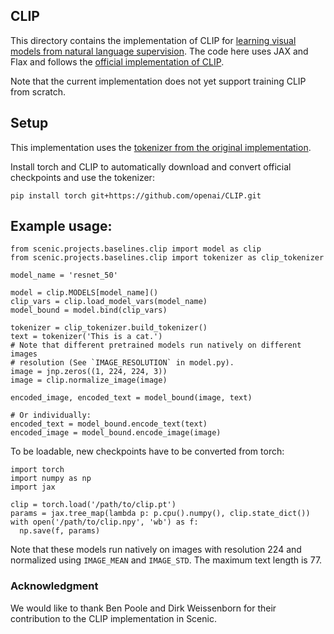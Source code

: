 ## CLIP
This directory contains the implementation of CLIP for [learning visual models from natural language supervision](https://arxiv.org/abs/2103.00020).
The code here uses JAX and Flax and follows the [official implementation of CLIP](https://github.com/openai/CLIP).

Note that the current implementation does not yet support training CLIP from
scratch.

## Setup
This implementation uses the [tokenizer from the original implementation](https://github.com/openai/CLIP/blob/main/clip/simple_tokenizer.py).

Install torch and CLIP to automatically download and convert official checkpoints and use the tokenizer:
```
pip install torch git+https://github.com/openai/CLIP.git
```

## Example usage:
```
from scenic.projects.baselines.clip import model as clip
from scenic.projects.baselines.clip import tokenizer as clip_tokenizer

model_name = 'resnet_50'

model = clip.MODELS[model_name]()
clip_vars = clip.load_model_vars(model_name)
model_bound = model.bind(clip_vars)

tokenizer = clip_tokenizer.build_tokenizer()
text = tokenizer('This is a cat.')
# Note that different pretrained models run natively on different images
# resolution (See `IMAGE_RESOLUTION` in model.py).
image = jnp.zeros((1, 224, 224, 3))
image = clip.normalize_image(image)

encoded_image, encoded_text = model_bound(image, text)

# Or individually:
encoded_text = model_bound.encode_text(text)
encoded_image = model_bound.encode_image(image)
```

To be loadable, new checkpoints have to be converted from torch:
```
import torch
import numpy as np
import jax

clip = torch.load('/path/to/clip.pt')
params = jax.tree_map(lambda p: p.cpu().numpy(), clip.state_dict())
with open('/path/to/clip.npy', 'wb') as f:
  np.save(f, params)
```

Note that these models run natively on images with resolution 224 and normalized
using `IMAGE_MEAN` and `IMAGE_STD`. The maximum text length is 77.

### Acknowledgment
We would like to thank Ben Poole and Dirk Weissenborn for their contribution to
the CLIP implementation in Scenic.
